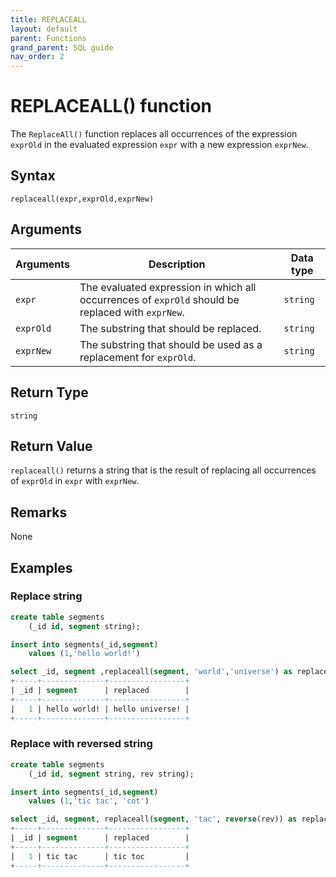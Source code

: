 ```yaml
---
title: REPLACEALL
layout: default
parent: Functions
grand_parent: SQL guide
nav_order: 2
---
```


# REPLACEALL() function

The `ReplaceAll()` function replaces all occurrences of the expression `exprOld` in the evaluated expression `expr` with a new expression `exprNew`.

## Syntax

```
replaceall(expr,exprOld,exprNew)
```

## Arguments

| Arguments | Description | Data type |
|---|---|---|
| `expr` | The evaluated expression in which all occurrences of `exprOld` should be replaced with `exprNew`. | `string` |
| `exprOld` | The substring that should be replaced. | `string` |
| `exprNew` | The substring that should be used as a replacement for `exprOld`. | `string` |

## Return Type

`string`

## Return Value

`replaceall()` returns a string that is the result of replacing all occurrences of `exprOld` in `expr` with `exprNew`.

## Remarks
None

## Examples

### Replace string

```sql
create table segments
    (_id id, segment string);

insert into segments(_id,segment)
    values (1,'hello world!')

select _id, segment ,replaceall(segment, 'world','universe') as replaced from segments;
+-----+--------------+-----------------+
| _id | segment      | replaced        |
+-----+--------------+-----------------+
|   1 | hello world! | hello universe! |
+-----+--------------+-----------------+
```

### Replace with reversed string

```sql
create table segments
    (_id id, segment string, rev string);

insert into segments(_id,segment)
    values (1,'tic tac', 'cot')

select _id, segment, replaceall(segment, 'tac', reverse(rev)) as replaced from segments;
+-----+--------------+-----------------+
| _id | segment      | replaced        |
+-----+--------------+-----------------+
|   1 | tic tac      | tic toc         |
+-----+--------------+-----------------+
```
